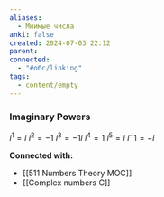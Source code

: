 ```yaml
---
aliases:
  - Мнимые числа
anki: false
created: 2024-07-03 22:12
parent: 
connected:
  - "#обс/linking"
tags:
  - content/empty
---
```



### Imaginary Powers
$i^1 = i$
$i^2 = -1$
$i^3 = -1i$
$i^4 = 1$
$i^5 = i$
$i^-1 = -i$




**Connected with:**
- [[511 Numbers Theory MOC]]
- [[Complex numbers C]]

